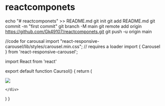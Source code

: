 # reactcomponets
echo "# reactcomponets" >> README.md
git init
git add README.md
git commit -m "first commit"
git branch -M main
git remote add origin https://github.com/Gk49107/reactcomponets.git
git push -u origin main

//code for carousal
import "react-responsive-carousel/lib/styles/carousel.min.css"; // requires a loader
import { Carousel } from 'react-responsive-carousel';

import React from 'react'

export default function Caursol() {
  return (
    <Carousel autoPlay='true' interval={2000} infiniteLoop='true'>
    <div>
        <img src="https://img.freepik.com/free-vector/yellow-diwali-banner-with-text-space_1017-33948.jpg?w=826&t=st=1686397982~exp=1686398582~hmac=fc21e9b9fe8e6141595821a964614d9482aa6fe7a03d303f1c329d3ad41446fe" />
        
    </div>

</Carousel>
  )
}
